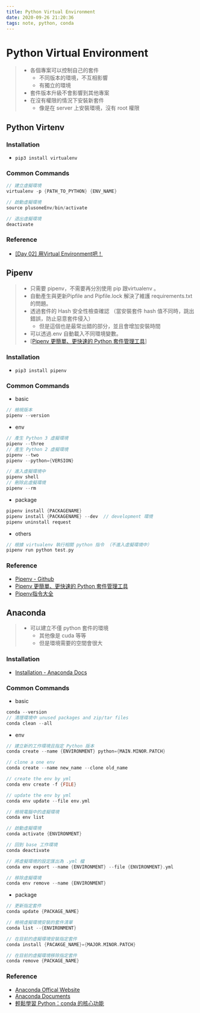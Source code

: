 ```yaml
---
title: Python Virtual Environment
date: 2020-09-26 21:20:36
tags: note, python, conda
---
```


# Python Virtual Environment
> - 各個專案可以控制自己的套件
>     - 不同版本的環境，不互相影響
>     - 有獨立的環境
> - 套件版本升級不會影響到其他專案
> - 在沒有權限的情況下安裝新套件
>     - 像是在 server 上安裝環境，沒有 root 權限

<!--more-->

## Python Virtenv
### Installation
- `pip3 install virtualenv`

### Common Commands
```c
// 建立虛擬環境
virtualenv -p {PATH_TO_PYTHON} {ENV_NAME}

// 啟動虛擬環境
source plusoneEnv/bin/activate

// 退出虛擬環境
deactivate
```

### Reference
- [[Day 02] 用Virtual Environment吧！](https://ithelp.ithome.com.tw/articles/10202335?sc=iThelpR)


## Pipenv
> - 只需要 pipenv，不需要再分別使用 pip 跟virtualenv 。
> - 自動產生與更新Pipfile and Pipfile.lock 解決了維護 requirements.txt 的問題。
> - 透過套件的 Hash 安全性檢查確認 （當安裝套件 hash 值不同時，跳出錯誤，防止惡意套件侵入）
>     - 但是這個也是最常出錯的部分，並且會增加安裝時間
> - 可以透過.env 自動載入不同環境變數。
> - [[Pipenv 更簡單、更快速的 Python 套件管理工具](https://medium.com/@chihsuan/pipenv-%E6%9B%B4%E7%B0%A1%E5%96%AE-%E6%9B%B4%E5%BF%AB%E9%80%9F%E7%9A%84-python-%E5%A5%97%E4%BB%B6%E7%AE%A1%E7%90%86%E5%B7%A5%E5%85%B7-135a47e504f4)]


### Installation
- `pip3 install pipenv`

### Common Commands
- basic
```c
// 檢視版本
pipenv --version
```
- env
```c
// 產生 Python 3 虛擬環境
pipenv --three
// 產生 Python 2 虛擬環境
pipenv --two
pipenv --python={VERSION}

// 進入虛擬環境中
pipenv shell
// 刪除此虛擬環境
pipenv --rm
```
- package
```c
pipenv install {PACKAGENAME}
pipenv install {PACKAGENAME} --dev  // development 環境
pipenv uninstall request
```
- others
```c
// 根據 virtualenv 執行相關 python 指令 （不進入虛擬環境中）
pipenv run python test.py
```

### Reference
- [Pipenv - Github](https://github.com/pypa/pipenv)
- [Pipenv 更簡單、更快速的 Python 套件管理工具](https://medium.com/@chihsuan/pipenv-%E6%9B%B4%E7%B0%A1%E5%96%AE-%E6%9B%B4%E5%BF%AB%E9%80%9F%E7%9A%84-python-%E5%A5%97%E4%BB%B6%E7%AE%A1%E7%90%86%E5%B7%A5%E5%85%B7-135a47e504f4)
- [Pipenv指令大全](https://medium.com/@johnnyellisjohnny/pipenv%E6%8C%87%E4%BB%A4%E5%A4%A7%E5%85%A8-6e4415cc8a15)


## Anaconda
> - 可以建立不僅 python 套件的環境
>     - 其他像是 cuda 等等
>     - 但是環境需要的空間會很大

### Installation
- [Installation - Anaconda Docs](https://docs.anaconda.com/anaconda/install/)
### Common Commands
- basic
```c
conda --version
// 清理環境中 unused packages and zip/tar files
conda clean --all
```
- env
```c
// 建立新的工作環境且指定 Python 版本
conda create --name {ENVIRONMENT} python={MAIN.MINOR.PATCH}

// clone a one env
conda create --name new_name --clone old_name

// create the env by yml
conda env create -f {FILE}

// update the env by yml
conda env update --file env.yml

// 檢視電腦中的虛擬環境
conda env list

// 啟動虛擬環境
conda activate {ENVIRONMENT}

// 回到 base 工作環境
conda deactivate

// 將虛擬環境的設定匯出為 .yml 檔
conda env export --name {ENVIRONMENT} --file {ENVIRONMENT}.yml

// 移除虛擬環境
conda env remove --name {ENVIRONMENT}
```
- package
```c
// 更新指定套件
conda update {PACKAGE_NAME}

// 檢視虛擬環境安裝的套件清單
conda list --{ENVIRONMENT}

// 在目前的虛擬環境安裝指定套件
conda install {PACAKGE_NAME}={MAJOR.MINOR.PATCH}

// 在目前的虛擬環境移除指定套件
conda remove {PACKAGE_NAME}
```
### Reference
- [Anaconda Offical Website](https://www.anaconda.com/)
- [Anaconda Documents](https://docs.anaconda.com/)
- [輕鬆學習 Python：conda 的核心功能](https://medium.com/datainpoint/python-essentials-conda-quickstart-1f1e9ecd1025)